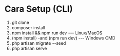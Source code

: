 # Cara Setup (CLI)
1. git clone
2. composer install
3. npm install && npm run dev --- Linux/MacOS
4. (npm install) -and (npm run dev) --- Windows CMD
5. php artisan migrate --seed
6. php artisan serve
